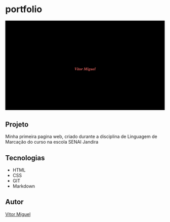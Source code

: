 # portfolio

![](./preview.png)

## Projeto
Minha primeira pagina web, criado durante a disciplina de Linguagem de Marcação do curso na escola SENAI Jandira

## Tecnologias
* HTML
* CSS
* GIT
* Markdown

## Autor
[Vitor Miguel](https://www.linkedin.com/in/vitor-miguel-673806350/)